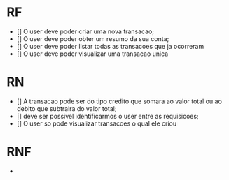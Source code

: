 # RF

- [] O user deve poder criar uma nova transacao;
- [] O user deve poder obter um resumo da sua conta;
- [] O user deve poder listar todas as transacoes que ja ocorreram
- [] O user deve poder visualizar uma transacao unica
# RN

- [] A transacao pode ser do tipo credito que somara ao valor total ou ao debito que subtraira do valor total;
- [] deve ser possivel identificarmos o user entre as requisicoes;
- [] O user so pode visualizar transacoes o qual ele criou

# RNF

-
